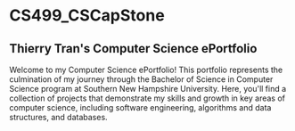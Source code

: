 # CS499_CSCapStone

## Thierry Tran's Computer Science ePortfolio

Welcome to my Computer Science ePortfolio! This portfolio represents the culmination of my journey through the Bachelor of Science in Computer Science program at Southern New Hampshire University. Here, you'll find a collection of projects that demonstrate my skills and growth in key areas of computer science, including software engineering, algorithms and data structures, and databases.
